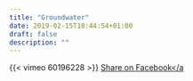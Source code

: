 ```yaml
---
title: "Groundwater"
date: 2019-02-15T18:44:54+01:00
draft: false
description: ""
---
```



{{< vimeo 60196228 >}}
<i class="fab fa-facebook-square fa-2x"></i>
<a href="https://www.facebook.com/sharer/sharer.php?u=https://sustuseumr.github.io/vietnam/groundwater/" target="_blank">Share on Facebook</a
